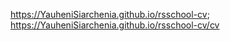 https://YauheniSiarchenia.github.io/rsschool-cv;
https://YauheniSiarchenia.github.io/rsschool-cv/cv

